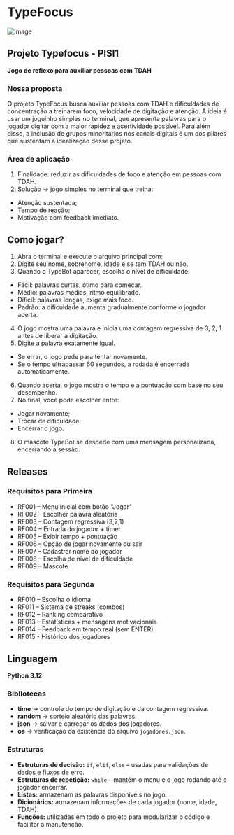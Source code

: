 # TypeFocus
![image](https://github.com/user-attachments/assets/aa96f5fe-3276-4e8c-9248-b69c44e0424e)

## Projeto Typefocus - PISI1
**Jogo de reflexo para auxiliar pessoas com TDAH**

### Nossa proposta
O projeto TypeFocus busca auxiliar pessoas com TDAH e dificuldades de concentração a treinarem foco, velocidade de digitação e atenção. 
A ideia é usar um joguinho simples no terminal, que apresenta palavras para o jogador digitar com a maior rapidez e acertividade possível. 
Para além disso, a inclusão de grupos minoritários nos canais digitais é um dos pilares que sustentam a idealização desse projeto.

### Área de aplicação
1. Finalidade: reduzir as dificuldades de foco e atenção em pessoas com TDAH.
2. Solução -> jogo simples no terminal que treina:
- Atenção sustentada;
- Tempo de reação;
- Motivação com feedback imediato.

## Como jogar?

1. Abra o terminal e execute o arquivo principal com:
2. Digite seu nome, sobrenome, idade e se tem TDAH ou não.
3. Quando o TypeBot aparecer, escolha o nível de dificuldade:
- Fácil: palavras curtas, ótimo para começar.
- Médio: palavras médias, ritmo equilibrado.
- Difícil: palavras longas, exige mais foco.
- Padrão: a dificuldade aumenta gradualmente conforme o jogador acerta.
4. O jogo mostra uma palavra e inicia uma contagem regressiva de 3, 2, 1 antes de liberar a digitação.
5. Digite a palavra exatamente igual.
- Se errar, o jogo pede para tentar novamente.
- Se o tempo ultrapassar 60 segundos, a rodada é encerrada automaticamente.
6. Quando acerta, o jogo mostra o tempo e a pontuação com base no seu desempenho.
7. No final, você pode escolher entre:
- Jogar novamente;
- Trocar de dificuldade;
- Encerrar o jogo.
8. O mascote TypeBot se despede com uma mensagem personalizada, encerrando a sessão.

## Releases

### Requisitos para Primeira
- RF001 – Menu inicial com botão "Jogar"
- RF002 – Escolher palavra aleatória
- RF003 – Contagem regressiva (3,2,1)
- RF004 – Entrada do jogador + timer
- RF005 – Exibir tempo + pontuação
- RF006 – Opção de jogar novamente ou sair
- RF007 – Cadastrar nome do jogador
- RF008 – Escolha de nível de dificuldade
- RF009 – Mascote


### Requisitos para Segunda
- RF010 – Escolha o idioma
- RF011 – Sistema de streaks (combos)
- RF012 – Ranking comparativo
- RF013 – Estatísticas + mensagens motivacionais
- RF014 – Feedback em tempo real (sem ENTER)
- RF015 - Histórico dos jogadores

## Linguagem

**Python 3.12**

### Bibliotecas
- **time** → controle do tempo de digitação e da contagem regressiva.
- **random** → sorteio aleatório das palavras.
- **json** → salvar e carregar os dados dos jogadores.
- **os** → verificação da existência do arquivo `jogadores.json`.

### Estruturas
- **Estruturas de decisão:** `if`, `elif`, `else` – usadas para validações de dados e fluxos de erro.
- **Estruturas de repetição:** `while` – mantém o menu e o jogo rodando até o jogador encerrar.
- **Listas:** armazenam as palavras disponíveis no jogo.
- **Dicionários:** armazenam informações de cada jogador (nome, idade, TDAH).
- **Funções:** utilizadas em todo o projeto para modularizar o código e facilitar a manutenção.
